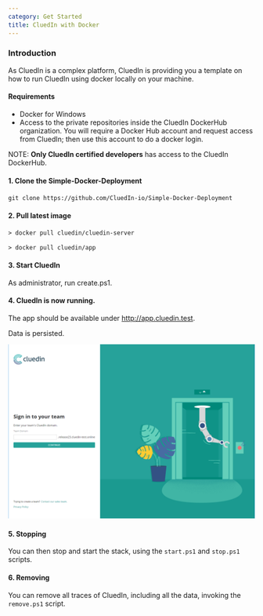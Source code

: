 ```yaml
---
category: Get Started
title: CluedIn with Docker
---
```


### Introduction

As CluedIn is a complex platform, CluedIn is providing you a template on how to run CluedIn using docker locally on your machine.

#### Requirements

- Docker for Windows
- Access to the private repositories inside the CluedIn DockerHub organization. You will require a Docker Hub account and request access from CluedIn; then use this account to do a docker login.

NOTE: **Only CluedIn certified developers** has access to the CluedIn DockerHub.

#### 1. Clone the Simple-Docker-Deployment

```
git clone https://github.com/CluedIn-io/Simple-Docker-Deployment
```

#### 2. Pull latest image

```
> docker pull cluedin/cluedin-server
```

```
> docker pull cluedin/app
```


#### 3. Start CluedIn

As administrator, run create.ps1.

#### 4. CluedIn is now running.

The app should be available under http://app.cluedin.test.

Data is persisted.

![First screen](first-screen-app.PNG)

#### 5. Stopping

You can then stop and start the stack, using the `start.ps1` and `stop.ps1` scripts.

#### 6. Removing

You can remove all traces of CluedIn, including all the data, invoking the `remove.ps1` script.
